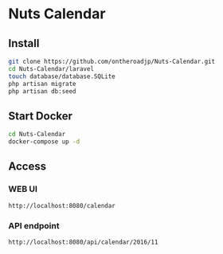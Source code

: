 # Nuts Calendar

## Install

```bash
git clone https://github.com/ontheroadjp/Nuts-Calendar.git
cd Nuts-Calendar/laravel
touch database/database.SQLite
php artisan migrate
php artisan db:seed
```

## Start Docker

```bash
cd Nuts-Calendar
docker-compose up -d
```

## Access

### WEB UI

``http://localhost:8080/calendar``

### API endpoint

``http://localhost:8080/api/calendar/2016/11``